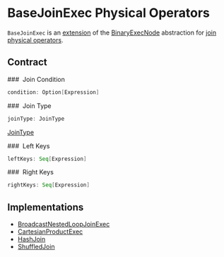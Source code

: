 # BaseJoinExec Physical Operators

`BaseJoinExec` is an [extension](#contract) of the [BinaryExecNode](BinaryExecNode.md) abstraction for [join physical operators](#implementations).

## Contract

### <span id="condition"> Join Condition

```scala
condition: Option[Expression]
```

### <span id="joinType"> Join Type

```scala
joinType: JoinType
```

[JoinType](../spark-sql-joins.md#JoinType)

### <span id="leftKeys"> Left Keys

```scala
leftKeys: Seq[Expression]
```

### <span id="rightKeys"> Right Keys

```scala
rightKeys: Seq[Expression]
```

## Implementations

* [BroadcastNestedLoopJoinExec](BroadcastNestedLoopJoinExec.md)
* [CartesianProductExec](CartesianProductExec.md)
* [HashJoin](HashJoin.md)
* [ShuffledJoin](ShuffledJoin.md)
